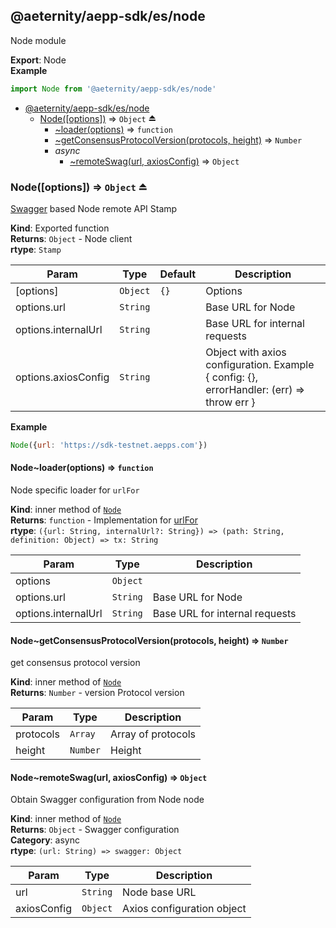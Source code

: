 <a id="module_@aeternity/aepp-sdk/es/node"></a>

## @aeternity/aepp-sdk/es/node
Node module

**Export**: Node  
**Example**  
```js
import Node from '@aeternity/aepp-sdk/es/node'
```

* [@aeternity/aepp-sdk/es/node](#module_@aeternity/aepp-sdk/es/node)
    * [Node([options])](#exp_module_@aeternity/aepp-sdk/es/node--Node) ⇒ `Object` ⏏
        * [~loader(options)](#module_@aeternity/aepp-sdk/es/node--Node..loader) ⇒ `function`
        * [~getConsensusProtocolVersion(protocols, height)](#module_@aeternity/aepp-sdk/es/node--Node..getConsensusProtocolVersion) ⇒ `Number`
        * _async_
            * [~remoteSwag(url, axiosConfig)](#module_@aeternity/aepp-sdk/es/node--Node..remoteSwag) ⇒ `Object`

<a id="exp_module_@aeternity/aepp-sdk/es/node--Node"></a>

### Node([options]) ⇒ `Object` ⏏
[Swagger](Swagger) based Node remote API Stamp

**Kind**: Exported function  
**Returns**: `Object` - Node client  
**rtype**: `Stamp`

| Param | Type | Default | Description |
| --- | --- | --- | --- |
| [options] | `Object` | <code>{}</code> | Options |
| options.url | `String` |  | Base URL for Node |
| options.internalUrl | `String` |  | Base URL for internal requests |
| options.axiosConfig | `String` |  | Object with axios configuration. Example { config: {}, errorHandler: (err) => throw err } |

**Example**  
```js
Node({url: 'https://sdk-testnet.aepps.com'})
```
<a id="module_@aeternity/aepp-sdk/es/node--Node..loader"></a>

#### Node~loader(options) ⇒ `function`
Node specific loader for `urlFor`

**Kind**: inner method of [`Node`](#exp_module_@aeternity/aepp-sdk/es/node--Node)  
**Returns**: `function` - Implementation for [urlFor](urlFor)  
**rtype**: `({url: String, internalUrl?: String}) => (path: String, definition: Object) => tx: String`

| Param | Type | Description |
| --- | --- | --- |
| options | `Object` |  |
| options.url | `String` | Base URL for Node |
| options.internalUrl | `String` | Base URL for internal requests |

<a id="module_@aeternity/aepp-sdk/es/node--Node..getConsensusProtocolVersion"></a>

#### Node~getConsensusProtocolVersion(protocols, height) ⇒ `Number`
get consensus protocol version

**Kind**: inner method of [`Node`](#exp_module_@aeternity/aepp-sdk/es/node--Node)  
**Returns**: `Number` - version Protocol version  

| Param | Type | Description |
| --- | --- | --- |
| protocols | `Array` | Array of protocols |
| height | `Number` | Height |

<a id="module_@aeternity/aepp-sdk/es/node--Node..remoteSwag"></a>

#### Node~remoteSwag(url, axiosConfig) ⇒ `Object`
Obtain Swagger configuration from Node node

**Kind**: inner method of [`Node`](#exp_module_@aeternity/aepp-sdk/es/node--Node)  
**Returns**: `Object` - Swagger configuration  
**Category**: async  
**rtype**: `(url: String) => swagger: Object`

| Param | Type | Description |
| --- | --- | --- |
| url | `String` | Node base URL |
| axiosConfig | `Object` | Axios configuration object |

